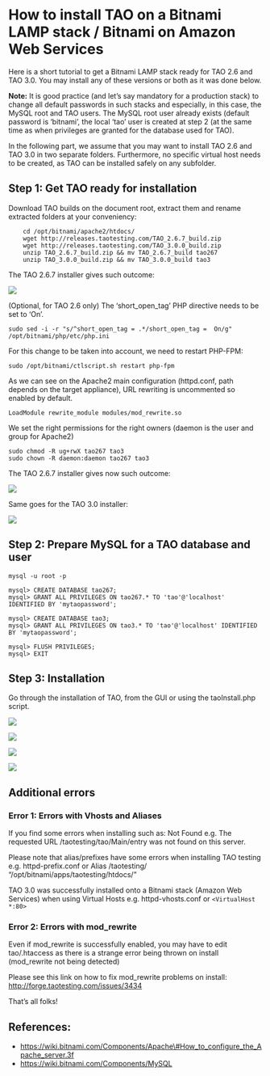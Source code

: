 <!--
created_at: '2015-06-24 10:16:00'
updated_at: '2016-02-14 11:38:48'
authors:
    - 'Rex Wallen Tan'
contributors:
    - 'Cyril Hazotte'
tags: {  }
-->

How to install TAO on a Bitnami LAMP stack / Bitnami on Amazon Web Services
===========================================================================

Here is a short tutorial to get a Bitnami LAMP stack ready for TAO 2.6 and TAO 3.0. You may install any of these versions or both as it was done below.

**Note:** It is good practice (and let’s say mandatory for a production stack) to change all default passwords in such stacks and especially, in this case, the MySQL root and TAO users. The MySQL root user already exists (default password is ‘bitnami’, the local ‘tao’ user is created at step 2 (at the same time as when privileges are granted for the database used for TAO).

In the following part, we assume that you may want to install TAO 2.6 and TAO 3.0 in two separate folders. Furthermore, no specific virtual host needs to be created, as TAO can be installed safely on any subfolder.

Step 1: Get TAO ready for installation
--------------------------------------

Download TAO builds on the document root, extract them and rename extracted folders at your conveniency:

```
    cd /opt/bitnami/apache2/htdocs/
    wget http://releases.taotesting.com/TAO_2.6.7_build.zip
    wget http://releases.taotesting.com/TAO_3.0.0_build.zip
    unzip TAO_2.6.7_build.zip && mv TAO_2.6.7_build tao267
    unzip TAO_3.0.0_build.zip && mv TAO_3.0.0_build tao3
```

The TAO 2.6.7 installer gives such outcome:

![](resources/bitnami_lamp_stack_tao267_requirements_check_1.png)

(Optional, for TAO 2.6 only) The ‘short_open_tag’ PHP directive needs to be set to ‘On’.

    sudo sed -i -r "s/^short_open_tag = .*/short_open_tag =  On/g" /opt/bitnami/php/etc/php.ini

For this change to be taken into account, we need to restart PHP-FPM:

    sudo /opt/bitnami/ctlscript.sh restart php-fpm

As we can see on the Apache2 main configuration (httpd.conf, path depends on the target appliance), URL rewriting is uncommented so enabled by default.

    LoadModule rewrite_module modules/mod_rewrite.so

We set the right permissions for the right owners (daemon is the user and group for Apache2)

    sudo chmod -R ug+rwX tao267 tao3
    sudo chown -R daemon:daemon tao267 tao3

The TAO 2.6.7 installer gives now such outcome:

![](resources/bitnami_lamp_stack_tao267_requirements_check_2.png)

Same goes for the TAO 3.0 installer:

![](resources/bitnami_lamp_stack_tao3_requirements_check.png)

Step 2: Prepare MySQL for a TAO database and user
-------------------------------------------------

    mysql -u root -p

    mysql> CREATE DATABASE tao267;
    mysql> GRANT ALL PRIVILEGES ON tao267.* TO 'tao'@'localhost' IDENTIFIED BY 'mytaopassword';

    mysql> CREATE DATABASE tao3;
    mysql> GRANT ALL PRIVILEGES ON tao3.* TO 'tao'@'localhost' IDENTIFIED BY 'mytaopassword';

    mysql> FLUSH PRIVILEGES;
    mysql> EXIT

Step 3: Installation
--------------------

Go through the installation of TAO, from the GUI or using the taoInstall.php script.

![](resources/bitnami_lamp_stack_tao267_login.png)

![](resources/bitnami_lamp_stack_tao267_backoffice.png)

![](resources/bitnami_lamp_stack_tao3_login.png)

![](resources/bitnami_lamp_stack_tao3_backoffice.png)

Additional errors
-----------------

### Error 1: Errors with Vhosts and Aliases
If you find some errors when installing such as: Not Found e.g. The requested URL /taotesting/tao/Main/entry was not found on this server.

Please note that alias/prefixes have some errors when installing TAO testing e.g. httpd-prefix.conf or Alias /taotesting/ “/opt/bitnami/apps/taotesting/htdocs/”

TAO 3.0 was successfully installed onto a Bitnami stack (Amazon Web Services) when using Virtual Hosts e.g. httpd-vhosts.conf or `<VirtualHost *:80>`

### Error 2: Errors with mod_rewrite
Even if mod_rewrite is successfully enabled, you may have to edit tao/.htaccess as there is a strange error being thrown on install (mod_rewrite not being detected)

Please see this link on how to fix mod_rewrite problems on install: http://forge.taotesting.com/issues/3434

That’s all folks!

References:
-----------

- https://wiki.bitnami.com/Components/Apache\#How_to_configure_the_Apache_server.3f
- https://wiki.bitnami.com/Components/MySQL


